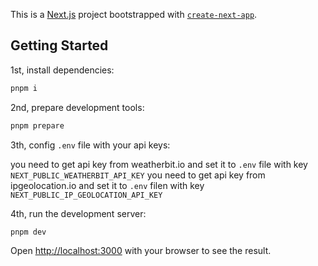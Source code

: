 This is a [Next.js](https://nextjs.org) project bootstrapped with [`create-next-app`](https://nextjs.org/docs/app/api-reference/cli/create-next-app).

## Getting Started

1st, install dependencies:

```bash
pnpm i
```

2nd, prepare development tools:

```bash
pnpm prepare
```

3th, config `.env` file with your api keys:

you need to get api key from weatherbit.io and set it to `.env` file with key `NEXT_PUBLIC_WEATHERBIT_API_KEY`
you need to get api key from ipgeolocation.io and set it to `.env` filen with key `NEXT_PUBLIC_IP_GEOLOCATION_API_KEY`

4th, run the development server:

```bash
pnpm dev
```

Open [http://localhost:3000](http://localhost:3000) with your browser to see the result.
